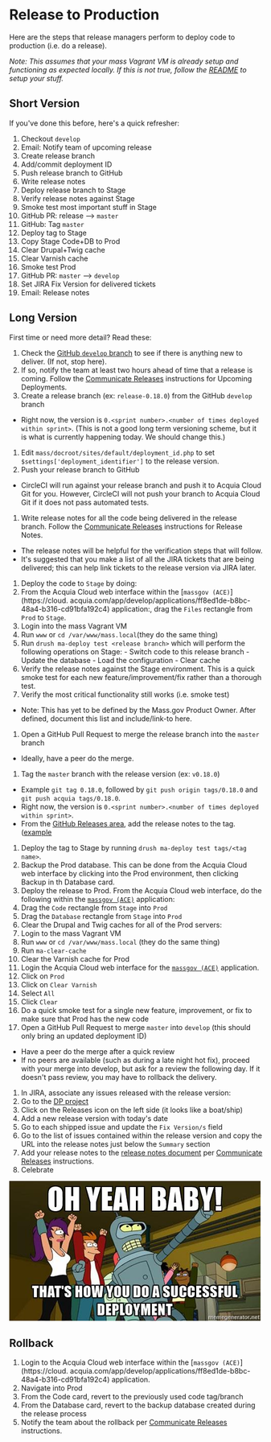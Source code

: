 # Release to Production

Here are the steps that release managers perform to deploy code to production (i.e. do a release).

_Note: This assumes that your mass Vagrant VM is already setup and functioning as expected locally. If this is not true, follow the [README](../README.md) to setup your stuff._

## Short Version

If you've done this before, here's a quick refresher:

1. Checkout `develop`
1. Email: Notify team of upcoming release
1. Create release branch
1. Add/commit deployment ID
1. Push release branch to GitHub
1. Write release notes
1. Deploy release branch to Stage
1. Verify release notes against Stage
1. Smoke test most important stuff in Stage
1. GitHub PR: release --> `master`
1. GitHub: Tag `master`
1. Deploy tag to Stage
1. Copy Stage Code+DB to Prod
1. Clear Drupal+Twig cache
1. Clear Varnish cache
1. Smoke test Prod
1. GitHub PR: `master` --> `develop`
1. Set JIRA Fix Version for delivered tickets
1. Email: Release notes

## Long Version

First time or need more detail? Read these:

1. Check the [GitHub `develop` branch](https://github.com/massgov/mass/commits/develop) to see if there is anything new to deliver. (If not, stop here).
1. If so, notify the team at least two hours ahead of time that a release is coming. Follow the [Communicate Releases](https://wiki.state.ma.us/display/massgovredesign/Communicating+Releases) instructions for Upcoming Deployments.
1. Create a release branch (ex: `release-0.18.0`) from the GitHub `develop` branch
  - Right now, the version is `0.<sprint number>.<number of times deployed within sprint>`. (This is not a good long term versioning scheme, but it is what is currently happening today. We should change this.)
1. Edit `mass/docroot/sites/default/deployment_id.php` to set `$settings['deployment_identifier']` to the release version.
1. Push your release branch to GitHub
  - CircleCI will run against your release branch and push it to Acquia Cloud Git for you. However, CircleCI will not push your branch to Acquia Cloud Git if it does not pass automated tests.
1. Write release notes for all the code being delivered in the release branch. Follow the [Communicate Releases](https://wiki.state.ma.us/display/massgovredesign/Communicating+Releases) instructions for Release Notes.
  - The release notes will be helpful for the verification steps that will follow.
  - It's suggested that you make a list of all the JIRA tickets that are being delivered; this can help link tickets to the release version via JIRA later.
1. Deploy the code to `Stage` by doing:
  1. From the Acquia Cloud web interface within the [`massgov (ACE)`](https://cloud. acquia.com/app/develop/applications/ff8ed1de-b8bc-48a4-b316-cd91bfa192c4) application:, drag the `Files` rectangle from `Prod` to `Stage`.
  1. Login into the mass Vagrant VM
  1. Run `www` or `cd /var/www/mass.local`(they do the same thing)
  1. Run `drush ma-deploy test <release branch>` which will perform the following operations on Stage:
    - Switch code to this release branch
    - Update the database
    - Load the configuration
    - Clear cache
1. Verify the release notes against the Stage environment. This is a quick smoke test for each new feature/improvement/fix rather than a thorough test.
1. Verify the most critical functionality still works (i.e. smoke test)
  - Note: This has yet to be defined by the Mass.gov Product Owner. After defined, document this list and include/link-to here.
1. Open a GitHub Pull Request to merge the release branch into the `master` branch
  - Ideally, have a peer do the merge.
1. Tag the `master` branch with the release version (ex: `v0.18.0`)
  - Example `git tag 0.18.0`, followed by `git push origin tags/0.18.0` and `git push acquia tags/0.18.0`.
  - Right now, the version is `0.<sprint number>.<number of times deployed within sprint>`.
  - From the [GitHub Releases area](https://github.com/massgov/mass/releases), add the release notes to the tag. ([example](https://github.com/massgov/mass/releases/tag/0.17.1)
1. Deploy the tag to Stage by running `drush ma-deploy test tags/<tag name>`.
1. Backup the Prod database. This can be done from the Acquia Cloud web interface by clicking into the Prod environment, then clicking Backup in th Database card.
1. Deploy the release to Prod. From the Acquia Cloud web interface, do the following within the [`massgov (ACE)`](https://cloud.acquia.com/app/develop/applications/ff8ed1de-b8bc-48a4-b316-cd91bfa192c4) application:
  1. Drag the `Code` rectangle from `Stage` into `Prod`
  1. Drag the `Database` rectangle from `Stage` into `Prod`
1. Clear the Drupal and Twig caches for all of the Prod servers:
  1. Login to the mass Vagrant VM
  1. Run `www` or `cd /var/www/mass.local` (they do the same thing)
  1. Run `ma-clear-cache`
1. Clear the Varnish cache for Prod
  1. Login the Acquia Cloud web interface for the [`massgov (ACE)`](https://cloud.acquia.com/app/develop/applications/ff8ed1de-b8bc-48a4-b316-cd91bfa192c4) application.
  1. Click on `Prod`
  1. Click on `Clear Varnish`
  1. Select `All`
  1. Click `Clear`
1. Do a quick smoke test for a single new feature, improvement, or fix to make sure that Prod has the new code
1. Open a GitHub Pull Request to merge `master` into `develop` (this should only bring an updated deployment ID)
  - Have a peer do the merge after a quick review
  - If no peers are available (such as during a late night hot fix), proceed with your merge into develop, but ask for a review the following day. If it doesn't pass review, you may have to rollback the delivery.
1. In JIRA, associate any issues released with the release version:
  1. Go to the [DP project](https://jira.state.ma.us/projects/DP/)
  1. Click on the Releases icon on the left side (it looks like a boat/ship)
  1. Add a new release version with today's date
  1. Go to each shipped issue and update the `Fix Version/s` field
  1. Go to the list of issues contained within the release version and copy the URL into the release notes just below the `Summary` section
1. Add your release notes to the [release notes document](https://docs.google.com/document/d/1IWsq4kVqQvUUcVNLvhD5fae0SIgQxKOm5NWbiqaDPIk/edit#heading=h.2oblvp1y124h) per [Communicate Releases](https://wiki.state.ma.us/display/massgovredesign/Communicating+Releases) instructions.
1. Celebrate

![successful deployment](assets/successful_deployment.jpg)

## Rollback

1. Login to the Acquia Cloud web interface within the [`massgov (ACE)`](https://cloud. acquia.com/app/develop/applications/ff8ed1de-b8bc-48a4-b316-cd91bfa192c4) application.
1. Navigate into Prod
1. From the Code card, revert to the previously used code tag/branch
1. From the Database card, revert to the backup database created during the release process
1. Notify the team about the rollback per [Communicate Releases](https://wiki.state.ma.us/display/massgovredesign/Communicating+Releases) instructions.
